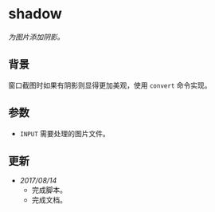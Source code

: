 # shadow
_为图片添加阴影。_

## 背景

窗口截图时如果有阴影则显得更加美观，使用 `convert` 命令实现。

## 参数

* `INPUT` 需要处理的图片文件。

## 更新

* _2017/08/14_
  * 完成脚本。
  * 完成文档。
